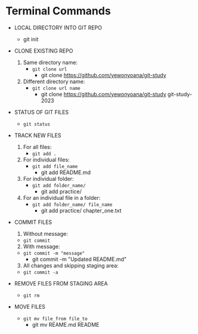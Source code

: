 # Terminal Commands

- LOCAL DIRECTORY INTO GIT REPO

  - git init

- CLONE EXISTING REPO

  1. Same directory name:
     - `git clone url`
       - git clone https://github.com/yewonyoana/git-study
  2. Different directory name:
     - `git clone url name`
       - git clone https://github.com/yewonyoana/git-study git-study-2023

- STATUS OF GIT FILES

  - `git status`

- TRACK NEW FILES

  1. For all files:
     - `git add .`
  2. For individual files:
     - `git add file_name`
       - git add README.md
  3. For individual folder:
     - `git add folder_name/`
       - git add practice/
  4. For an individual file in a folder:
     - `git add folder_name/ file_name`
       - git add practice/ chapter_one.txt

- COMMIT FILES

  1. Without message:

  - `git commit`

  2. With message:

  - `git commit -m "message"`
    - git commit -m "Updated README.md"

  3. All changes and skipping staging area:

  - `git commit -a`

- REMOVE FILES FROM STAGING AREA

  - `git rm`

- MOVE FILES
  - `git mv file_from file_to`
    - git mv REAME.md README
